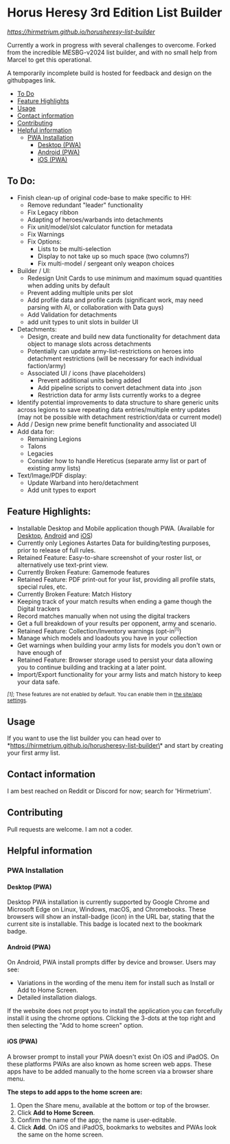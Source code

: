 # Horus Heresy 3rd Edition List Builder

*https://hirmetrium.github.io/horusheresy-list-builder*

Currently a work in progress with several challenges to overcome. Forked from the incredible MESBG-v2024 list builder, and with no small help from Marcel to get this operational.

A temporarily incomplete build is hosted for feedback and design on the githubpages link.

<!-- TOC -->
* [To Do](#to-do)
* [Feature Highlights](#feature-highlights)
* [Usage](#usage)
* [Contact information](#contact-information)
* [Contributing](#contributing)
* [Helpful information](#helpful-information)
  * [PWA Installation](#pwa-installation)
    * [Desktop (PWA)](#desktop-pwa)
    * [Android (PWA)](#android-pwa)
    * [iOS (PWA)](#ios-pwa)
<!-- TOC -->

## To Do:
- Finish clean-up of original code-base to make specific to HH:
  - Remove redundant "leader" functionality
  - Fix Legacy ribbon
  - Adapting of heroes/warbands into detachments
  - Fix unit/model/slot calculator function for metadata
  - Fix Warnings
  - Fix Options:
	- Lists to be multi-selection
	- Display to not take up so much space (two columns?)
	- Fix multi-model / sergeant only weapon choices
- Builder / UI:
  - Redesign Unit Cards to use minimum and maximum squad quantities when adding units by default
  - Prevent adding multiple units per slot
  - Add profile data and profile cards (significant work, may need parsing with AI, or collaboration with Data guys)
  - Add Validation for detachments
  - add unit types to unit slots in builder UI
- Detachments:
  - Design, create and build new data functionality for detachment data object to manage slots across detachments
  - Potentially can update army-list-restrictions on heroes into detachment restrictions (will be necessary for each individual faction/army)
  - Associated UI / icons (have placeholders)
	- Prevent additional units being added
	- Add pipeline scripts to convert detachment data into .json
	- Restriction data for army lists currently works to a degree
- Identify potential improvements to data structure to share generic units across legions to save repeating data entries/multiple entry updates (may not be possible with detachment restriction/data or current model)
- Add / Design new prime benefit functionality and associated UI
- Add data for:
  - Remaining Legions
  - Talons
  - Legacies
  - Consider how to handle Hereticus (separate army list or part of existing army lists)
- Text/Image/PDF display:
  - Update Warband into hero/detachment
  - Add unit types to export

## Feature Highlights:
- Installable Desktop and Mobile application though PWA. (Available for [Desktop](#desktop-pwa), [Android](#android-pwa) and [iOS](#ios-pwa))
- Currently only Legiones Astartes Data for building/testing purposes, prior to release of full rules.
- Retained Feature: Easy-to-share screenshot of your roster list, or alternatively use text-print view.
- Currently Broken Feature: Gamemode features
- Retained Feature: PDF print-out for your list, providing all profile stats, special rules, etc.
- Currently Broken Feature: Match History
 - Keeping track of your match results when ending a game though the Digital trackers
 - Record matches manually when not using the digital trackers
 - Get a full breakdown of your results per opponent, army and scenario.
- Retained Feature: Collection/Inventory warnings (opt-in<sup><small>\[1]</small></sup>)
 - Manage which models and loadouts you have in your collection
 - Get warnings when building your army lists for models you don't own or have enough of
- Retained Feature: Browser storage used to persist your data allowing you to continue building and tracking at a later point.
 - Import/Export functionality for your army lists and match history to keep your data safe.

<small>_[1]_; These features are not enabled by default. You can enable them
in [the site/app settings](https://hirmetrium.github.io/horusheresy-list-builder/#/settings).</small>

## Usage
If you want to use the list builder you can head over to \*https://hirmetrium.github.io/horusheresy-list-builder\* and start by creating
your first army list.

## Contact information
I am best reached on Reddit or Discord for now; search for 'Hirmetrium'.

## Contributing
Pull requests are welcome. I am not a coder.

## Helpful information

### PWA Installation

#### Desktop (PWA)

Desktop PWA installation is currently supported by Google Chrome and Microsoft Edge on Linux, Windows, macOS, and
Chromebooks. These browsers will show an install-badge (icon) in the URL bar, stating that the current site is
installable. This badge is located next to the bookmark badge.

#### Android (PWA)

On Android, PWA install prompts differ by device and browser. Users may see:

- Variations in the wording of the menu item for install such as Install or Add to Home Screen.
- Detailed installation dialogs.

If the website does not propt you to install the application you can forcefully install it using the chrome options.
Clicking the 3-dots at the top right and then selecting the "Add to home screen" option.

#### iOS (PWA)

A browser prompt to install your PWA doesn't exist On iOS and iPadOS. On these platforms PWAs are also known as home
screen web apps. These apps have to be added manually to the home screen via a browser share menu.

**The steps to add apps to the home screen are:**

1. Open the Share menu, available at the bottom or top of the browser.
2. Click **Add to Home Screen**.
3. Confirm the name of the app; the name is user-editable.
4. Click **Add**. On iOS and iPadOS, bookmarks to websites and PWAs look the same on the home screen.
